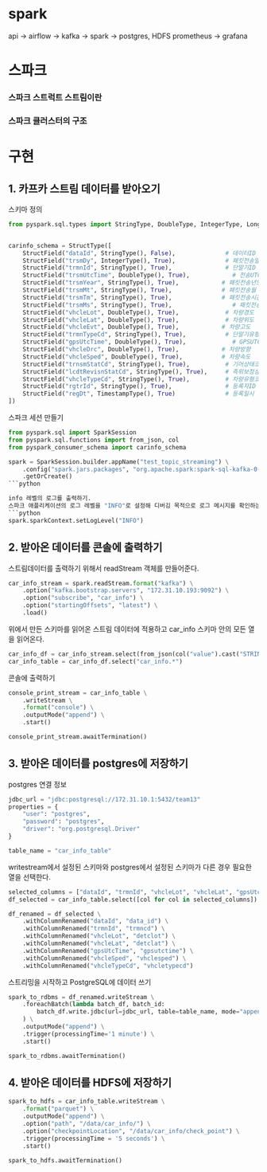 # spark

api -> airflow -> kafka -> spark -> postgres, HDFS
prometheus -> grafana

# 스파크

### 스파크 스트럭트 스트림이란

### 스파크 클러스터의 구조

# 구현

## 1. 카프카 스트림 데이터를 받아오기

스키마 정의

```python
from pyspark.sql.types import StringType, DoubleType, IntegerType, LongType, StructField, StructType, TimestampType


carinfo_schema = StructType([
    StructField("dataId", StringType(), False),              # 데이터ID
    StructField("trsmDy", IntegerType(), True),              # 패킷전송일
    StructField("trmnId", StringType(), True),               # 단말기ID
    StructField("trsmUtcTime", DoubleType(), True),            # 전송UTC시간
    StructField("trsmYear", StringType(), True),            # 패킷전송년도
    StructField("trsmMt", StringType(), True),              # 패킷전송월
    StructField("trsmTm", StringType(), True),              # 패킷전송시간
    StructField("trsmMs", StringType(), True),                 # 패킷전송밀리초
    StructField("vhcleLot", DoubleType(), True),             # 차량경도
    StructField("vhcleLat", DoubleType(), True),             # 차량위도
    StructField("vhcleEvt", DoubleType(), True),            # 차량고도
    StructField("trmnTypeCd", StringType(), True),           # 단말기유형코드
    StructField("gpsUtcTime", DoubleType(), True),             # GPSUTC시간
    StructField("vhcleDrc", DoubleType(), True),            # 차량방향
    StructField("vhcleSped", DoubleType(), True),           # 차량속도
    StructField("trnsmStatCd", StringType(), True),          # 기어상태코드
    StructField("lcdtRevisnStatCd", StringType(), True),     # 측위보정상태코드
    StructField("vhcleTypeCd", StringType(), True),          # 차량유형코드
    StructField("rgtrId", StringType(), True),               # 등록자ID
    StructField("regDt", TimestampType(), True)              # 등록일시
])
```

스파크 세션 만들기

````python
from pyspark.sql import SparkSession
from pyspark.sql.functions import from_json, col
from pyspark_consumer_schema import carinfo_schema

spark = SparkSession.builder.appName("test_topic_streaming") \
    .config("spark.jars.packages", "org.apache.spark:spark-sql-kafka-0-10_2.12:3.5.1,org.postgresql:postgresql:42.7.3") \
    .getOrCreate()
```python

info 레벨의 로그를 출력하기.
스파크 애플리케이션의 로그 레벨을 "INFO"로 설정해 디버깅 목적으로 로그 메시지를 확인하는 경우를 대비한다.
```python
spark.sparkContext.setLogLevel("INFO")
````

## 2. 받아온 데이터를 콘솔에 출력하기

스트림데이터를 출력하기 위해서 readStream 객체를 만들어준다.

```python
car_info_stream = spark.readStream.format("kafka") \
    .option("kafka.bootstrap.servers", "172.31.10.193:9092") \
    .option("subscribe", "car_info") \
    .option("startingOffsets", "latest") \
    .load()
```

위에서 만든 스키마를 읽어온 스트림 데이터에 적용하고 car_info 스키마 안의 모든 열을 읽어온다.

```python
car_info_df = car_info_stream.select(from_json(col("value").cast("STRING"), carinfo_schema).alias("car_info"))
car_info_table = car_info_df.select("car_info.*")
```

콘솔에 출력하기

```python
console_print_stream = car_info_table \
    .writeStream \
    .format("console") \
    .outputMode("append") \
    .start()

console_print_stream.awaitTermination()
```

## 3. 받아온 데이터를 postgres에 저장하기

postgres 연결 정보

```python
jdbc_url = "jdbc:postgresql://172.31.10.1:5432/team13"
properties = {
    "user": "postgres",
    "password": "postgres",
    "driver": "org.postgresql.Driver"
}

table_name = "car_info_table"
```

writestream에서 설정된 스키마와 postgres에서 설정된 스키마가 다른 경우 필요한 열을 선택한다.

```python
selected_columns = ["dataId", "trmnId", "vhcleLot", "vhcleLat", "gpsUtcTime", "vhcleSped", "vhcleTypeCd"]
df_selected = car_info_table.select([col for col in selected_columns])

df_renamed = df_selected \
    .withColumnRenamed("dataId", "data_id") \
    .withColumnRenamed("trmnId", "trmncd") \
    .withColumnRenamed("vhcleLot", "detclot") \
    .withColumnRenamed("vhcleLat", "detclat") \
    .withColumnRenamed("gpsUtcTime", "gpsutctime") \
    .withColumnRenamed("vhcleSped", "vhclesped") \
    .withColumnRenamed("vhcleTypeCd", "vhcletypecd")
```

스트리밍을 시작하고 PostgreSQL에 데이터 쓰기

```python
spark_to_rdbms = df_renamed.writeStream \
    .foreachBatch(lambda batch_df, batch_id:
        batch_df.write.jdbc(url=jdbc_url, table=table_name, mode="append", properties=properties)
    ) \
    .outputMode("append") \
    .trigger(processingTime='1 minute') \
    .start()

spark_to_rdbms.awaitTermination()
```

## 4. 받아온 데이터를 HDFS에 저장하기

```python
spark_to_hdfs = car_info_table.writeStream \
    .format("parquet") \
    .outputMode("append") \
    .option("path", "/data/car_info/") \
    .option("checkpointLocation", "/data/car_info/check_point") \
    .trigger(processingTime = '5 seconds') \
    .start()

spark_to_hdfs.awaitTermination()
```

